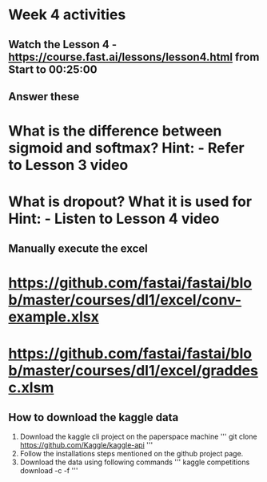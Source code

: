 # Week 4 activities

## Watch the Lesson 4 - https://course.fast.ai/lessons/lesson4.html from Start to 00:25:00

## Answer these
# What is the difference between sigmoid and softmax? Hint: - Refer to Lesson 3 video
# What is dropout? What it is used for Hint: - Listen to Lesson 4 video

## Manually execute the excel 
# https://github.com/fastai/fastai/blob/master/courses/dl1/excel/conv-example.xlsx
# https://github.com/fastai/fastai/blob/master/courses/dl1/excel/graddesc.xlsm 

## How to download the kaggle data
1. Download the kaggle cli project on the paperspace machine
'''
git clone https://github.com/Kaggle/kaggle-api
'''
2. Follow the installations steps mentioned on the github project page.
3. Download the data using following commands 
   '''
   kaggle competitions download -c <REPLACE THE COMPETITION NAME> -f <REPLACE THE FILE NAME>
   ''' 
   




